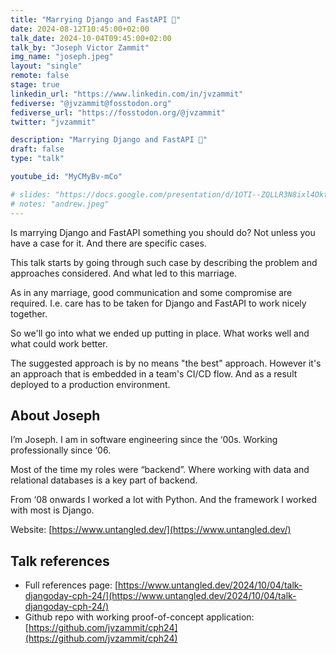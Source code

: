 ```yaml
---
title: "Marrying Django and FastAPI 💍"
date: 2024-08-12T10:45:00+02:00
talk_date: 2024-10-04T09:45:00+02:00
talk_by: "Joseph Victor Zammit"
img_name: "joseph.jpeg"
layout: "single"
remote: false
stage: true
linkedin_url: "https://www.linkedin.com/in/jvzammit"
fediverse: "@jvzammit@fosstodon.org"
fediverse_url: "https://fosstodon.org/@jvzammit"
twitter: "jvzammit"

description: "Marrying Django and FastAPI 💍"
draft: false
type: "talk"

youtube_id: "MyCMyBv-mCo"

# slides: "https://docs.google.com/presentation/d/1OTI--ZQLLR3N8ixl4OktEwbXfiau_0BNXicl_3j5uYc/edit?usp=sharing"
# notes: "andrew.jpeg"
---
```

Is marrying Django and FastAPI something you should do? Not unless you have a case for it. And there are specific cases. 

This talk starts by going through such case by describing the problem and approaches considered. And what led to this marriage.

As in any marriage, good communication and some compromise are required. I.e. care has to be taken for Django and FastAPI to work nicely together.

So we'll go into what we ended up putting in place. What works well and what could work better.

The suggested approach is by no means "the best" approach. However it's an approach that is embedded in a team's CI/CD flow. And as a result deployed to a production environment.

## About Joseph

I’m Joseph. I am in software engineering since the ‘00s. Working professionally since ‘06.

Most of the time my roles were “backend”. Where working with data and relational databases is a key part of backend.

From ‘08 onwards I worked a lot with Python. And the framework I worked with most is Django.

Website: [https://www.untangled.dev/](https://www.untangled.dev/)

## Talk references

* Full references page: [https://www.untangled.dev/2024/10/04/talk-djangoday-cph-24/](https://www.untangled.dev/2024/10/04/talk-djangoday-cph-24/)
* Github repo with working proof-of-concept application: [https://github.com/jvzammit/cph24](https://github.com/jvzammit/cph24)
